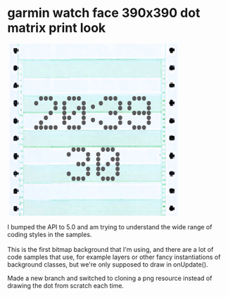 # garmin watch face 390x390 dot matrix print look
<img src="assets/png-dot.png">

I bumped the API to 5.0 and am trying to understand the wide range of coding styles in the samples.<br><br>
This is the first bitmap background that I'm using, and there are a lot of code samples that use, for example layers or other fancy instantiations of background classes, but we're only supposed to draw in onUpdate(). 

Made a new branch and switched to cloning a png resource instead of drawing the dot from scratch each time.